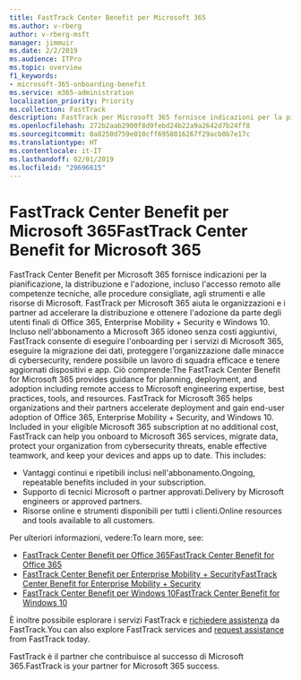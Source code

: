 ```yaml
---
title: FastTrack Center Benefit per Microsoft 365
ms.author: v-rberg
author: v-rberg-msft
manager: jimmuir
ms.date: 2/2/2019
ms.audience: ITPro
ms.topic: overview
f1_keywords:
- microsoft-365-onboarding-benefit
ms.service: m365-administration
localization_priority: Priority
ms.collection: FastTrack
description: FastTrack per Microsoft 365 fornisce indicazioni per la pianificazione, la distribuzione e l'adozione, incluso l'accesso remoto alle competenze tecniche, alle procedure consigliate, agli strumenti e alle risorse di Microsoft. FastTrack per Microsoft 365 aiuta le organizzazioni e i partner ad accelerare la distribuzione e ottenere l'adozione da parte degli utenti finali di Office 365, Windows 10 ed Enterprise Mobility + Security.
ms.openlocfilehash: 272b2aab2900f8d9febd24b22a9a2642d7b24ff8
ms.sourcegitcommit: 0a8250d759e010cff6958016267f29acb0b7e17c
ms.translationtype: HT
ms.contentlocale: it-IT
ms.lasthandoff: 02/01/2019
ms.locfileid: "29696615"
---
```

# <a name="fasttrack-center-benefit-for-microsoft-365"></a><span data-ttu-id="8cf9b-104">FastTrack Center Benefit per Microsoft 365</span><span class="sxs-lookup"><span data-stu-id="8cf9b-104">FastTrack Center Benefit for Microsoft 365</span></span>

<span data-ttu-id="8cf9b-p102">FastTrack Center Benefit per Microsoft 365 fornisce indicazioni per la pianificazione, la distribuzione e l'adozione, incluso l'accesso remoto alle competenze tecniche, alle procedure consigliate, agli strumenti e alle risorse di Microsoft. FastTrack per Microsoft 365 aiuta le organizzazioni e i partner ad accelerare la distribuzione e ottenere l'adozione da parte degli utenti finali di Office 365, Enterprise Mobility + Security e Windows 10. Incluso nell'abbonamento a Microsoft 365 idoneo senza costi aggiuntivi, FastTrack consente di eseguire l'onboarding per i servizi di Microsoft 365, eseguire la migrazione dei dati, proteggere l'organizzazione dalle minacce di cybersecurity, rendere possibile un lavoro di squadra efficace e tenere aggiornati dispositivi e app. Ciò comprende:</span><span class="sxs-lookup"><span data-stu-id="8cf9b-p102">The FastTrack Center Benefit for Microsoft 365 provides guidance for planning, deployment, and adoption including remote access to Microsoft engineering expertise, best practices, tools, and resources. FastTrack for Microsoft 365 helps organizations and their partners accelerate deployment and gain end-user adoption of Office 365, Enterprise Mobility + Security, and Windows 10. Included in your eligible Microsoft 365 subscription at no additional cost, FastTrack can help you onboard to Microsoft 365 services, migrate data, protect your organization from cybersecurity threats, enable effective teamwork, and keep your devices and apps up to date. This includes:</span></span>

- <span data-ttu-id="8cf9b-109">Vantaggi continui e ripetibili inclusi nell'abbonamento.</span><span class="sxs-lookup"><span data-stu-id="8cf9b-109">Ongoing, repeatable benefits included in your subscription.</span></span>
- <span data-ttu-id="8cf9b-110">Supporto di tecnici Microsoft o partner approvati.</span><span class="sxs-lookup"><span data-stu-id="8cf9b-110">Delivery by Microsoft engineers or approved partners.</span></span>
- <span data-ttu-id="8cf9b-111">Risorse online e strumenti disponibili per tutti i clienti.</span><span class="sxs-lookup"><span data-stu-id="8cf9b-111">Online resources and tools available to all customers.</span></span>
  
<span data-ttu-id="8cf9b-112">Per ulteriori informazioni, vedere:</span><span class="sxs-lookup"><span data-stu-id="8cf9b-112">To learn more, see:</span></span>

- [<span data-ttu-id="8cf9b-113">FastTrack Center Benefit per Office 365</span><span class="sxs-lookup"><span data-stu-id="8cf9b-113">FastTrack Center Benefit for Office 365</span></span>](https://go.microsoft.com/fwlink/?linkid=2044752) 
- [<span data-ttu-id="8cf9b-114">FastTrack Center Benefit per Enterprise Mobility + Security</span><span class="sxs-lookup"><span data-stu-id="8cf9b-114">FastTrack Center Benefit for Enterprise Mobility + Security</span></span>](https://go.microsoft.com/fwlink/?linkid=2005312)
- [<span data-ttu-id="8cf9b-115">FastTrack Center Benefit per Windows 10</span><span class="sxs-lookup"><span data-stu-id="8cf9b-115">FastTrack Center Benefit for Windows 10</span></span>](https://go.microsoft.com/fwlink/?linkid=2044661) 

<span data-ttu-id="8cf9b-116">È inoltre possibile esplorare i servizi FastTrack e [richiedere assistenza](https://go.microsoft.com/fwlink/p/?LinkId=2003903) da FastTrack.</span><span class="sxs-lookup"><span data-stu-id="8cf9b-116">You can also explore FastTrack services and [request assistance](https://go.microsoft.com/fwlink/p/?LinkId=2003903) from FastTrack today.</span></span>

<span data-ttu-id="8cf9b-117">FastTrack è il partner che contribuisce al successo di Microsoft 365.</span><span class="sxs-lookup"><span data-stu-id="8cf9b-117">FastTrack is your partner for Microsoft 365 success.</span></span>
  
  

 
